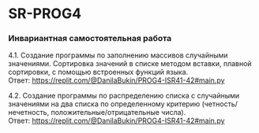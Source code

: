 # SR-PROG4

### Инвариантная самостоятельная работа
4.1. Создание программы по заполнению массивов случайными значениями. Сортировка значений в списке методом вставки, плавной сортировки, с помощью встроенных функций языка.  
Ответ: <https://replit.com/@DanilaBukin/PROG4-ISR41-42#main.py>  

4.2. Создание программы по распределению списка с случайными значениями на два списка по определенному критерию (четность/нечетность, положительные/отрицательные числа).  
Ответ: <https://replit.com/@DanilaBukin/PROG4-ISR41-42#main.py>  
